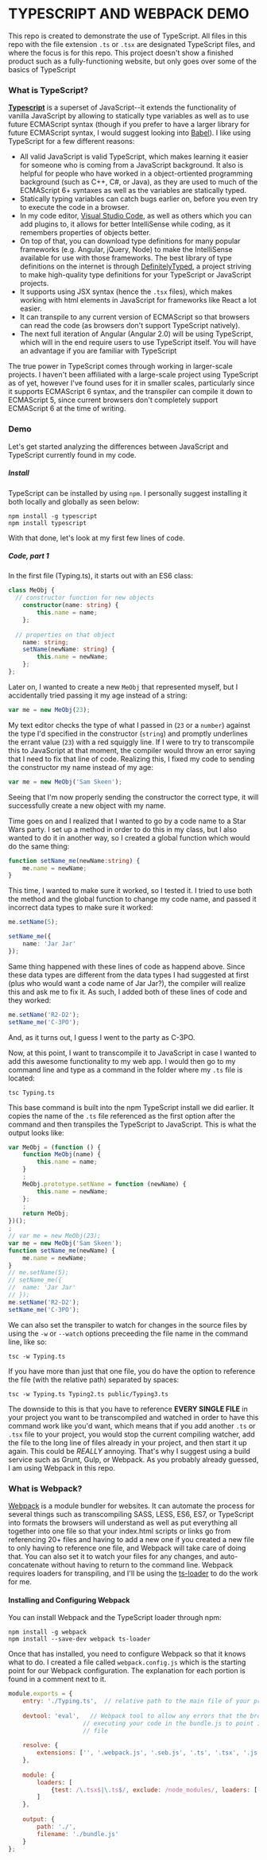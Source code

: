 # TYPESCRIPT AND WEBPACK DEMO

This repo is created to demonstrate the use of TypeScript.  All files in this repo with the file extension `.ts` or `.tsx` are designated TypeScript files, and where the focus is for this repo.  This project doesn't show a finished product such as a fully-functioning website, but only goes over some of the basics of TypeScript


### What is TypeScript?

**[Typescript](http://www.typescriptlang.org)** is a superset of JavaScript--it extends the functionality of vanilla JavaScript by allowing to statically type variables as well as to use future ECMAScript syntax (though if you prefer to have a larger library for future ECMAScript syntax, I would suggest looking into [Babel](https://babeljs.io)).  I like using TypeScript for a few different reasons:
  - All valid JavaScript is valid TypeScript, which makes learning it easier for someone who is coming from a JavaScript background.  It also is helpful for people who have worked in a object-ortiented programming background (such as C++, C#, or Java), as they are used to much of the ECMAScript 6+ syntaxes as well as the variables are statically typed.
  - Statically typing variables can catch bugs earlier on, before you even try to execute the code in a browser.
  - In my code editor, [Visual Studio Code](https://code.visualstudio.com), as well as others which you can add plugins to, it allows for better IntelliSense while coding, as it remembers properties of objects better.
  - On top of that, you can download type definitions for many popular frameworks (e.g. Angular, jQuery, Node) to make the IntelliSense available for use with those frameworks.  The best library of type definitions on the internet is through [DefinitelyTyped](http://definitelytyped.org), a project striving to make high-quality type definitions for your TypeScript or JavaScript projects.
  - It supports using JSX syntax (hence the `.tsx` files), which makes working with html elements in JavaScript for frameworks like React a lot easier.
  - It can transpile to any current version of ECMAScript so that browsers can read the code (as browsers don't support TypeScript natively).
  - The next full iteration of Angular (Angular 2.0) will be using TypeScript, which will in the end require users to use TypeScript itself.  You will have an advantage if you are familiar with TypeScript 

The true power in TypeScript comes through working in larger-scale projects.  I haven't been affiliated with a large-scale project using TypeScript as of yet, however I've found uses for it in smaller scales, particularly since it supports ECMAScript 6 syntax, and the transpiler can compile it down to ECMAScript 5, since current browsers don't completely support ECMAScript 6 at the time of writing.


### Demo

Let's get started analyzing the differences between JavaScript and TypeScript currently found in my code.

##### Install

TypeScript can be installed by using `npm`.  I personally suggest installing it both locally and globally as seen below:
``` npm
npm install -g typescript
npm install typescript
```
With that done, let's look at my first few lines of code.

##### Code, part 1
In the first file (Typing.ts), it starts out with an ES6 class:
```typescript
class MeObj {
  // constructor function for new objects
	constructor(name: string) {
		this.name = name;
	};
  
  // properties on that object
	name: string;
	setName(newName: string) {
		this.name = newName;
	};
};
```

Later on, I wanted to create a new `MeObj` that represented myself, but I accidentally tried passing it my age instead of a string:
```typescript
var me = new MeObj(23);
```

My text editor checks the type of what I passed in (`23` or a `number`) against the type I'd specified in the constructor (`string`) and promptly underlines the errant value (`23`) with a red squiggly line.  If I were to try to transcompile this to JavaScript at that moment, the compiler would throw an error saying that I need to fix that line of code.  Realizing this, I fixed my code to sending the constructor my name instead of my age:
```typescript
var me = new MeObj('Sam Skeen');
```

Seeing that I'm now properly sending the constructor the correct type, it will successfully create a new object with my name.

Time goes on and I realized that I wanted to go by a code name to a Star Wars party.  I set up a method in order to do this in my class, but I also wanted to do it in another way, so I created a global function which would do the same thing:
```typescript
function setName_me(newName:string) {
	me.name = newName;
}
```

This time, I wanted to make sure it worked, so I tested it.  I tried to use both the method and the global function to change my code name, and passed it incorrect data types to make sure it worked:
```typescript
me.setName(5);

setName_me({
	name: 'Jar Jar'
});
```

Same thing happened with these lines of code as happend above.  Since these data types are different from the data types I had suggested at first (plus who would want a code name of Jar Jar?), the compiler will realize this and ask me to fix it.  As such, I added both of these lines of code and they worked:
```typescript
me.setName('R2-D2');
setName_me('C-3PO');
```

And, as it turns out, I guess I went to the party as C-3PO.

Now, at this point, I want to transcompile it to JavaScript in case I wanted to add this awesome functionality to my web app.  I would then go to my command line and type as a command in the folder where my `.ts` file is located:
``` command
tsc Typing.ts
```

This base command is built into the npm TypeScript install we did earlier.  It copies the name of the `.ts` file referenced as the first option after the command and then transpiles the TypeScript to JavaScript.  This is what the output looks like:
```javascript
var MeObj = (function () {
    function MeObj(name) {
        this.name = name;
    }
    ;
    MeObj.prototype.setName = function (newName) {
        this.name = newName;
    };
    ;
    return MeObj;
})();
;
// var me = new MeObj(23);
var me = new MeObj('Sam Skeen');
function setName_me(newName) {
    me.name = newName;
}
// me.setName(5);
// setName_me({
// 	name: 'Jar Jar'
// });
me.setName('R2-D2');
setName_me('C-3PO');
```

We can also set the transpiler to watch for changes in the source files by using the `-w` or `--watch` options preceeding the file name in the command line, like so:
```command
tsc -w Typing.ts
```
If you have more than just that one file, you do have the option to reference the file (with the relative path) separated by spaces:
```command
tsc -w Typing.ts Typing2.ts public/Typing3.ts
```
The downside to this is that you have to reference **EVERY SINGLE FILE** in your project you want to be transcompiled and watched in order to have this command work like you'd want, which means that if you add another `.ts` or `.tsx` file to your project, you would stop the current compiling watcher, add the file to the long line of files already in your project, and then start it up again.  This could be *REALLY* annoying.  That's why I suggest using a build service such as Grunt, Gulp, or Webpack.  As you probably already guessed, I am using Webpack in this repo.

### What is Webpack?

[Webpack](https://webpack.github.io) is a module bundler for websites.  It can automate the process for several things such as transcompiling SASS, LESS, ES6, ES7, or TypeScript into formats the browsers will understand as well as put everything all together into one file so that your index.html scripts or links go from referencing 20+ files and having to add a new one if you created a new file to only having to reference one file, and Webpack will take care of doing that.  You can also set it to watch your files for any changes, and auto-concatenate without having to return to the command line.  Webpack requires loaders for transpiling, and I'll be using the [ts-loader](https://github.com/TypeStrong/ts-loader) to do the work for me.

#### Installing and Configuring Webpack

You can install Webpack and the TypeScript loader through npm:
```command
npm install -g webpack
npm install --save-dev webpack ts-loader
```

Once that has installed, you need to configure Webpack so that it knows what to do.  I created a file called `webpack.config.js` which is the starting point for our Webpack configuration.  The explanation for each portion is found in a comment next to it.
```javascript
module.exports = {
	entry: './Typing.ts',  // relative path to the main file of your project
	
	devtool: 'eval',   // Webpack tool to allow any errors that the browser encounters while
                     // executing your code in the bundle.js to point instead to the original
                     // file
	
	resolve: {
		extensions: ['', '.webpack.js', '.seb.js', '.ts', '.tsx', '.js']
	},
	
	module: {
		loaders: [
			{test: /\.tsx$|\.ts$/, exclude: /node_modules/, loaders: ['ts-loader']}
		]
	},
	
	output: {
		path: './',
		filename: './bundle.js'
	}
};
``` 